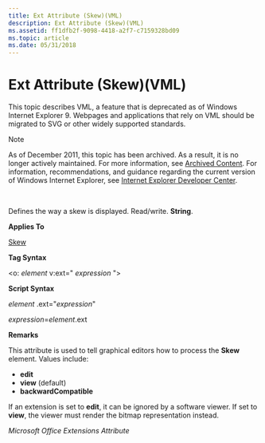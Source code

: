 ```yaml
---
title: Ext Attribute (Skew)(VML)
description: Ext Attribute (Skew)(VML)
ms.assetid: ff1dfb2f-9098-4418-a2f7-c7159328bd09
ms.topic: article
ms.date: 05/31/2018
---
```


# Ext Attribute (Skew)(VML)

This topic describes VML, a feature that is deprecated as of Windows Internet Explorer 9. Webpages and applications that rely on VML should be migrated to SVG or other widely supported standards.

> [!Note]  
> As of December 2011, this topic has been archived. As a result, it is no longer actively maintained. For more information, see [Archived Content](https://docs.microsoft.com/previous-versions/windows/internet-explorer/ie-developer/). For information, recommendations, and guidance regarding the current version of Windows Internet Explorer, see [Internet Explorer Developer Center](https://go.microsoft.com/fwlink/p/?linkid=204313).

 

Defines the way a skew is displayed. Read/write. **String**.

**Applies To**

[Skew](msdn-online-vml-skew-element.md)

**Tag Syntax**

<o: *element* v:ext=" *expression* ">

**Script Syntax**

*element* .ext="*expression*"

*expression*=*element*.ext

**Remarks**

This attribute is used to tell graphical editors how to process the **Skew** element. Values include:

-   **edit**
-   **view** (default)
-   **backwardCompatible**

If an extension is set to **edit**, it can be ignored by a software viewer. If set to **view**, the viewer must render the bitmap representation instead.

*Microsoft Office Extensions Attribute*

 

 




